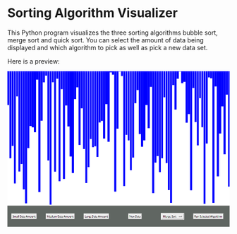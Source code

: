 # Sorting Algorithm Visualizer
This Python program visualizes the three sorting algorithms bubble sort, merge sort and quick sort. You can select the amount of data being displayed and which algorithm to pick as well as pick a new data set.

Here is a preview:

![Visualization of sorting](sorting_visualized.gif)